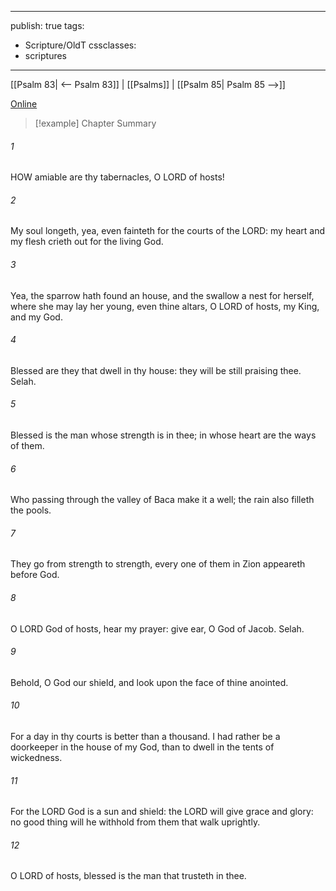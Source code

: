 

---
publish: true
tags:
  - Scripture/OldT
cssclasses:
  - scriptures
---
[[Psalm 83| <-- Psalm 83]] | [[Psalms]] | [[Psalm 85| Psalm 85 -->]]

[Online](https://churchofjesuschrist.org/study/scriptures/ot/ps/84?lang=eng)

>[!example] Chapter Summary
>
###### 1
HOW amiable are thy tabernacles, O LORD of hosts!
###### 2
My soul longeth, yea, even fainteth for the courts of the LORD: my heart and my flesh crieth out for the living God.
###### 3
Yea, the sparrow hath found an house, and the swallow a nest for herself, where she may lay her young, even thine altars, O LORD of hosts, my King, and my God.
###### 4
Blessed are they that dwell in thy house: they will be still praising thee.  Selah.
###### 5
Blessed is the man whose strength is in thee; in whose heart are the ways of them.
###### 6
Who passing through the valley of Baca make it a well; the rain also filleth the pools.
###### 7
They go from strength to strength, every one of them in Zion appeareth before God.
###### 8
O LORD God of hosts, hear my prayer: give ear, O God of Jacob.  Selah.
###### 9
Behold, O God our shield, and look upon the face of thine anointed.
###### 10
For a day in thy courts is better than a thousand.  I had rather be a doorkeeper in the house of my God, than to dwell in the tents of wickedness.
###### 11
For the LORD God is a sun and shield: the LORD will give grace and glory: no good thing will he withhold from them that walk uprightly.
###### 12
O LORD of hosts, blessed is the man that trusteth in thee.



